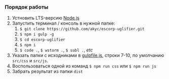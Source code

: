 ### Порядок работы

1. Устновить LTS-версию [Node.js](https://nodejs.org/en/download/)
2. Запустить терминал / консоль в нужной папке:
   1. `$ git clone https://github.com/akyc/escorp-uglifier.git`
   2. `$ npm i gulp -g`
   3. `$ cd escorp-uglifier`
   4. `$ npm i`
   5. `$ code .`, `$ wstorm .`, `$ subl .`, _etc_
3. Указать папки с исходниками в [gulpfile.js](gulpfile.js), строки 7-10, по умолчанию `src/css` и `src/js`.
4. Воспользоваться одной из команд `$ npm run css` или `$ npm run js`
5. Забрать результат из папки `dist`
